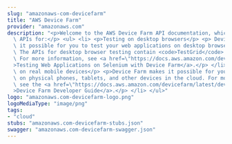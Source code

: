 ```yaml
---
slug: "amazonaws-com-devicefarm"
title: "AWS Device Farm"
provider: "amazonaws.com"
description: "<p>Welcome to the AWS Device Farm API documentation, which contains\
  \ APIs for:</p> <ul> <li> <p>Testing on desktop browsers</p> <p> Device Farm makes\
  \ it possible for you to test your web applications on desktop browsers using Selenium.\
  \ The APIs for desktop browser testing contain <code>TestGrid</code> in their names.\
  \ For more information, see <a href=\"https://docs.aws.amazon.com/devicefarm/latest/testgrid/\"\
  >Testing Web Applications on Selenium with Device Farm</a>.</p> </li> <li> <p>Testing\
  \ on real mobile devices</p> <p>Device Farm makes it possible for you to test apps\
  \ on physical phones, tablets, and other devices in the cloud. For more information,\
  \ see the <a href=\"https://docs.aws.amazon.com/devicefarm/latest/developerguide/\"\
  >Device Farm Developer Guide</a>.</p> </li> </ul>"
logo: "amazonaws.com-devicefarm-logo.png"
logoMediaType: "image/png"
tags:
- "cloud"
stubs: "amazonaws.com-devicefarm-stubs.json"
swagger: "amazonaws.com-devicefarm-swagger.json"
---
```

